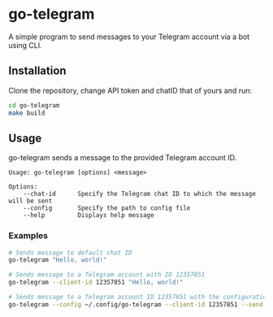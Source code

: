 # go-telegram

A simple program to send messages to your Telegram account via a bot using CLI.

## Installation

Clone the repository, change API token and chatID that of yours and run:

```sh
cd go-telegram
make build
```

## Usage

go-telegram sends a message to the provided Telegram account ID.

```
Usage: go-telegram [options] <message>

Options:
    --chat-id      Specify the Telegram chat ID to which the message will be sent
    --config       Specify the path to config file
    --help         Displays help message
```

### Examples

```sh
# Sends message to default chat ID
go-telegram "Hello, world!"

# Sends message to a Telegram account with ID 12357851
go-telegram --client-id 12357851 "Hello, world!"

# Sends message to a Telegram account ID 12357851 with the configuration defined at ~/.config/go-telegram  
go-telegram --config ~/.config/go-telegram --client-id 12357851 --send-message "Hello, world!"
```
